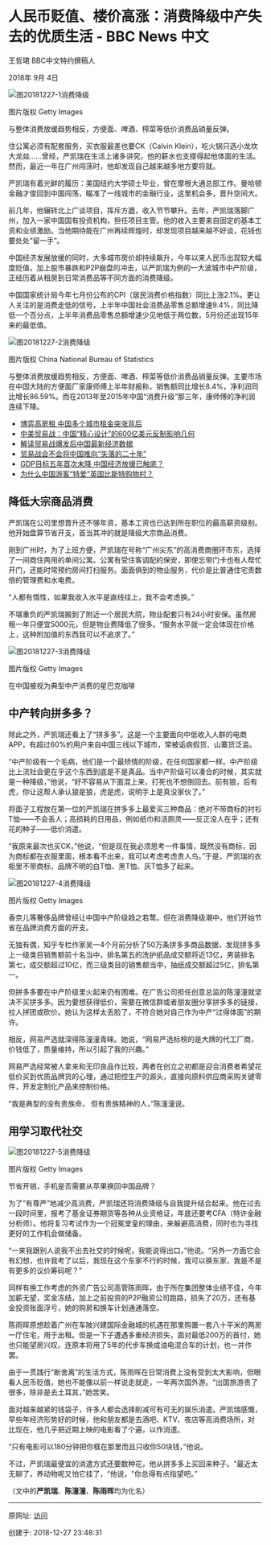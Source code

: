 # 人民币贬值、楼价高涨：消费降级中产失去的优质生活 - BBC News 中文



王哲珺 BBC中文特约撰稿人

2018年 9月 4日

![图20181227-1消费降级](图20181227-1消费降级.png)

图片版权 Getty Images 

与整体消费放缓趋势相反，方便面、啤酒、榨菜等低价消费品销量反弹。

住公寓必须有配套服务，买衣服最差也要CK（Calvin Klein），吃火锅只选小龙坎大龙燚……曾经，严凯瑞在生活上诸多讲究，他的薪水也支撑得起他体面的生活。然而，最近一年在广州闯荡时，他却发现自己越来越多地方要将就。

严凯瑞有着光鲜的履历：美国纽约大学硕士毕业，曾在摩根大通总部工作。曼哈顿金融才俊回到中国闯荡，瞄准了一线城市的金融行业，这里机会多，晋升空间大。

前几年，他辗转北上广谈项目，挥斥方遒，收入节节攀升。去年，严凯瑞落脚广州，加入一家中国国有投资机构，担任项目主管。他的收入主要来自固定的基本工资和业绩激励。当他期待能在广州再续辉煌时，却发现项目越来越不好谈，花钱也要处处“留一手”。

中国经济发展放缓的同时，大多城市房价却持续飙升，今年以来人民币出现较大幅度贬值，加上股市暴跌和P2P崩盘的冲击，以严凯瑞为例的一大波城市中产阶级，正经历着从租房到日常消费品等不同方面的消费降级。

中国国家统计局今年七月份公布的CPI（居民消费价格指数）同比上涨2.1%。更让人关注的是消费走低的信号，上半年中国社会消费品零售总额增速9.4%，同比降低一个百分点，上半年消费品零售总额增速少见地低于两位数，5月份还出现15年来的最低值。

![图20181227-2消费降级](图20181227-2消费降级.png)

图片版权 China National Bureau of Statistics 

与整体消费放缓趋势相反，方便面、啤酒、榨菜等低价消费品销量反弹。主要市场在中国大陆的方便面厂家康师傅上半年财报称，销售额同比增长8.4%，净利润同比增长86.59%。而在2013年至2015年中国“消费升级”那三年，康师傅的净利润连续下降。

*   [博弈高房租 中国多个城市租金突涨背后](https://www.bbc.com/zhongwen/simp/business-45320702)
*   [中美贸易战：中国“精心设计”的600亿美元反制影响几何](https://www.bbc.com/zhongwen/simp/45070110)
*   [解读贸易战爆发后中国最新经济数据](https://www.bbc.com/zhongwen/simp/business-44844477)
*   [贸易战会不会将中国推向“失落的二十年”](https://www.bbc.com/zhongwen/simp/business-43595219)
*   [GDP目标五年首次未降 中国经济放缓已触底？](https://www.bbc.com/zhongwen/simp/business-43292751)
*   [为什么中国游客“特爱”英国比斯特购物村？](https://www.bbc.com/zhongwen/simp/world-43864495)

## 降低大宗商品消费

严凯瑞在公司里想晋升还不够年资，基本工资也已达到所在职位的最高薪资级别。他开始盘算节省开支，首当其冲的就是降级大宗商品消费。

刚到广州时，为了上班方便，严凯瑞在号称“广州尖东”的高消费商圈环市东，选择了一间商住两用的单间公寓。公寓有受住客调配的保安，即使忘带门卡也有人帮忙开门，还能时常预约房间打扫服务。面面俱到的物业服务，代价是比普通住宅贵数倍的管理费和水电费。

“人都有惰性，如果我收入水平是直线往上，我不会考虑换。”

不堪重负的严凯瑞搬到了附近一个居民大院，物业配套只有24小时安保。虽然房租一年只便宜5000元，但是物业费降低了很多。“服务水平就一定会体现在价格上，这种附加值的东西我可以不追求了。”

![图20181227-3消费降级](图20181227-3消费降级.png)

图片版权 Getty Images 

在中国被视为典型中产消费的星巴克咖啡

## 中产转向拼多多？

除此之外，严凯瑞还看上了“拼多多”。这是一个主要面向中低收入人群的电商APP，有超过60%的用户来自中国三线以下城市，常被诟病假货、山寨货泛滥。

“中产阶级有一个毛病，他们是一个最矫情的阶级，在任何国家都一样。中产阶级比上流社会更在乎这个东西到底是不是真品。当中产阶级可以凑合的时候，其实就是一种降级，”他说，“好不容易从下面混上来，打死也不想倒回去。前有狼，后有虎，你让这帮人承认狼是狼，虎是虎，说明手上是真没家伙了。”

将面子工程放在第一位的严凯瑞在拼多多上最爱买三种商品：绝对不带商标的衬衫T恤——不会丢人；高损耗的日用品，例如纸巾和洁厕灵——反正没人在乎；还有花的种子——低价消遣。

“我原来最次也买CK，”他说，“但是现在我必须思考一件事情，既然没有商标，因为商标都在衣服里面，根本看不出来，我可以考虑考虑贵人鸟。”于是，严凯瑞的衣柜里不带商标，品牌不明的白T恤、黑T恤、灰T恤多了起来。

![图20181227-4消费降级](图20181227-4消费降级.png)

图片版权 Getty Images 

香奈儿等奢侈品牌曾经让中国中产阶级趋之若鹜。但在消费降级潮中，他们开始节省在品牌消费方面的开支。

无独有偶，知乎专栏作家吴一4个月前分析了50万条拼多多商品数据，发现拼多多上一级类目销售额前十名当中，排名第五的洗护纸品成交额将近13亿，男装排名第七，成交额超过10亿，而三级类目的销售额当中，抽纸成交额超过5亿，排名第一。

但拼多多要在中产阶级里火起来仍有困难。在广告公司担任创意总监的陈潼潼就坚决不买拼多多。因为要想获得低价，需要在微信群或者朋友圈分享拼多多的链接，拉人拼团或砍价。她认为这样太丢脸了，不符合她对自己作为中产“过得体面”的期许。

相反，网易严选就深得陈潼潼青睐。她说，“网易严选标榜的是大牌的代工厂商，价钱低了，质量维持，所以引起了我的兴趣。”

网易严选经常被人拿来和无印良品作比较，两者在创立之初都是迎合消费者希望花低价买到优质品牌货的心理，通过把控生产的源头，直接向原料供应商采购关键零件，开发定制化产品来控制价格。

“我是典型的没有贵族命， 但有贵族精神的人，”陈潼潼说。

## 用学习取代社交

![图20181227-5消费降级](图20181227-5消费降级.png)

图片版权 Getty Images 

节省开销，手机是否需要从苹果换回中国品牌？

为了“有尊严”地减少高消费，严凯瑞还将消费降级与自我提升结合起来。他在过去一段时间里，报考了基金证券期货等各种从业资格证，年底还要考CFA（特许金融分析师）。他将复习考试作为一个冠冕堂皇的理由，来躲避高消费，同时也为寻找更好的工作机会做储备。

“一来我跟别人说我不出去社交的时候呢，我能说得出口，”他说。“另外一方面它会有幻想，也许我考了以后，我现在这个东家不行的时候，我可以换东家，我是不是有更多的议价筹码呢？”

同样有换工作考虑的外资广告公司高管陈雨晖，由于所在集团整体业绩不佳，今年加薪无望，奖金冻结，加上之前投资的P2P融资公司跑路，损失了20万，还有基金投资账面浮亏，她的购房和换车计划通通落空。

陈雨晖原想趁着广州在车陂兴建国际金融城的机遇在那里购置一套八十平米的两房一厅住宅，用于出租。但是一下子遭遇多重经济损失，面对最低200万的首付，她也只能望房兴叹。连原本将用了5年的代步车换成油电混合车的计划，也一并作罢。

由于一贯践行“断舍离”的生活方式，陈雨晖在日常消费上没有受到太大影响，但眼看人民币贬值，她也不能像以前一样说走就走，一年两次国外游。“出国旅游贵了很多，除非是去土耳其，”她苦笑。

面对越来越紧的钱袋子，许多人都会选择削减可有可无的娱乐消遣。严凯瑞感慨，早些年经济形势好的时候，他和朋友都是去酒吧、KTV、夜店等高消费场所，对比现在，他几乎把近期上映的电影看了个遍，以作消遣。

“只有电影可以180分钟把你框在那里而且只收你50块钱，”他说。

不过，严凯瑞最便宜的消遣方式还要数种花，他从拼多多上买回来种子。“最近太无聊了，养动物呢又怕它挂了，“他说，"你总得有点指望吧。”

（文中的**严凯瑞**、**陈潼潼**、**陈雨晖**均为化名）

---------------------------------------------------


原网址: [访问](https://www.bbc.com/zhongwen/simp/business-45371447?ocid=socialflow_twitter)

创建于: 2018-12-27 23:48:31
